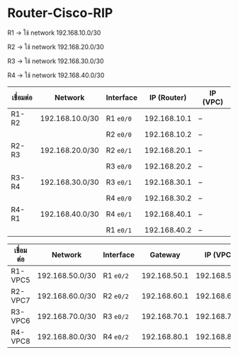 # Router-Cisco-RIP

R1 → ใช้ network 192.168.10.0/30

R2 → ใช้ network 192.168.20.0/30

R3 → ใช้ network 192.168.30.0/30

R4 → ใช้ network 192.168.40.0/30


| เชื่อมต่อ     | Network       | Interface | IP (Router)  | IP (VPC)     |
| --------- | --------------- | --------- | ------------ | ------------ |
| R1-R2     | 192.168.10.0/30 | R1 `e0/0` | 192.168.10.1 | –            |
|           |                 | R2 `e0/0` | 192.168.10.2 | –            |
| R2-R3     | 192.168.20.0/30 | R2 `e0/1` | 192.168.20.1 | –            |
|           |                 | R3 `e0/0` | 192.168.20.2 | –            |
| R3-R4     | 192.168.30.0/30 | R3 `e0/1` | 192.168.30.1 | –            |
|           |                 | R4 `e0/0` | 192.168.30.2 | –            |
| R4-R1     | 192.168.40.0/30 | R4 `e0/1` | 192.168.40.1 | –            |
|           |                 | R1 `e0/1` | 192.168.40.2 | –            |


|   เชื่อมต่อ  |     Network     | Interface |    Gateway   | IP (VPC)     |
| --------- | --------------- | --------- | ------------ | ------------ |
| R1-VPC5   | 192.168.50.0/30 | R1 `e0/2` | 192.168.50.1 | 192.168.50.2 |
| R2-VPC7   | 192.168.60.0/30 | R2 `e0/2` | 192.168.60.1 | 192.168.60.2 |
| R3-VPC6   | 192.168.70.0/30 | R3 `e0/2` | 192.168.70.1 | 192.168.70.2 |
| R4-VPC8   | 192.168.80.0/30 | R4 `e0/2` | 192.168.80.1 | 192.168.80.2 |
